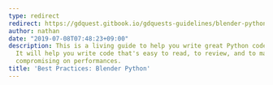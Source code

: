 ```yaml
---
type: redirect
redirect: https://gdquest.gitbook.io/gdquests-guidelines/blender-python-style-guide
author: nathan
date: "2019-07-08T07:48:23+09:00"
description: This is a living guide to help you write great Python code for Blender.
  It will help you write code that's easy to read, to review, and to maintain, without
  compromising on performances.
title: 'Best Practices: Blender Python'
---
```

